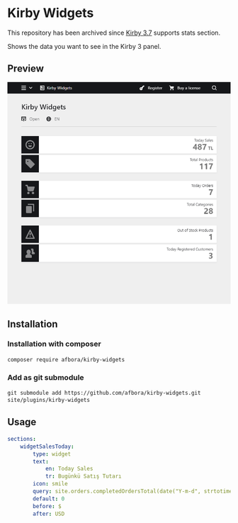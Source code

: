 # Kirby Widgets

This repository has been archived since [Kirby 3.7](https://github.com/getkirby/kirby/releases/tag/3.7.0) supports stats section.

Shows the data you want to see in the Kirby 3 panel.

## Preview

![Kirby Builder Screenshot](https://raw.githubusercontent.com/afbora/kirby-widgets/master/preview.png)

## Installation

### Installation with composer

```ssh
composer require afbora/kirby-widgets
```

### Add as git submodule

```ssh
git submodule add https://github.com/afbora/kirby-widgets.git site/plugins/kirby-widgets
```

## Usage

```yaml
sections:
    widgetSalesToday:
        type: widget
        text:
            en: Today Sales
            tr: Bugünkü Satış Tutarı
        icon: smile
        query: site.orders.completedOrdersTotal(date("Y-m-d", strtotime("-1 day")))
        default: 0
        before: $
        after: USD
```
